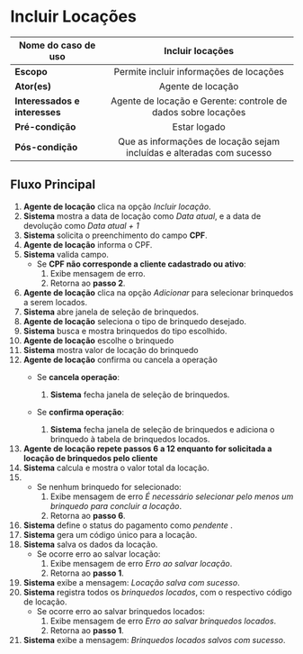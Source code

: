 # Incluir Locações

| **Nome do caso de uso**         | Incluir locações                                                              |
|---------------------------------|:-------------------------------------------------------------------------------:|
| **Escopo**                      | Permite incluir informações de locações                                       |
| **Ator(es)**                    | Agente de locação                                                           |
| **Interessados e interesses**   | Agente de locação e Gerente: controle de dados sobre locações                           |
| **Pré-condição**                | Estar logado                                                                  |
| **Pós-condição**                | Que as informações de locação sejam incluídas e alteradas com sucesso           |

## Fluxo Principal

1. **Agente de locação** clica na opção *Incluir locação*.
2. **Sistema** mostra a data de locação como *Data atual*, e a data de devolução como *Data atual + 1*
3. **Sistema** solicita o preenchimento do campo **CPF**.
4. **Agente de locação** informa o CPF.
5. **Sistema** valida campo.
    - Se **CPF não corresponde a cliente cadastrado ou ativo**:
      1. Exibe mensagem de erro.
      2. Retorna ao **passo 2**.
6. **Agente de locação** clica na opção *Adicionar* para selecionar brinquedos a serem locados.
7. **Sistema** abre janela de seleção de brinquedos.
8. **Agente de locação** seleciona o tipo de brinquedo desejado.
9. **Sistema** busca e mostra brinquedos do tipo escolhido.
10. **Agente de locação** escolhe o brinquedo
11. **Sistema** mostra valor de locação do brinquedo
12. **Agente de locação** confirma ou cancela a operação
    - Se **cancela operação**:
      1. **Sistema** fecha janela de seleção de brinquedos.
    
    - Se **confirma operação**:
      1. **Sistema** fecha janela de seleção de brinquedos e adiciona o brinquedo à tabela de brinquedos locados.
13. **Agente de locação repete passos 6 a 12 enquanto for solicitada a locação de brinquedos pelo cliente**
14. **Sistema** calcula e mostra o valor total da locação.
15. - Se nenhum brinquedo for selecionado:
      1. Exibe mensagem de erro *É necessário selecionar pelo menos um brinquedo para concluir a locação*.
      2. Retorna ao **passo 6**.
16. **Sistema** define o status do pagamento como *pendente* .
17. **Sistema** gera um código único para a locação.
18. **Sistema** salva os dados da locação.
    - Se ocorre erro ao salvar locação:
      1. Exibe mensagem de erro *Erro ao salvar locação*.
      2. Retorna ao **passo 1**.
19. **Sistema** exibe a mensagem: *Locação salva com sucesso*.
20. **Sistema** registra todos os *brinquedos locados*, com o respectivo código de locação.
    - Se ocorre erro ao salvar brinquedos locados:
      1. Exibe mensagem de erro *Erro ao salvar brinquedos locados*.
      2. Retorna ao **passo 1**.
21. **Sistema** exibe a mensagem: *Brinquedos locados salvos com sucesso*.
